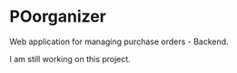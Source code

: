 # POorganizer
Web application for managing purchase orders - Backend.

I am still working on this project.
